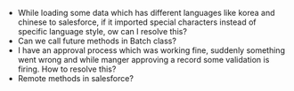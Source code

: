* While loading some data which has different languages like korea and chinese to salesforce, 
  if it imported special characters instead of specific language style, ow can I resolve this?
* Can we call future methods in Batch class?
* I have an approval process which was working fine, suddenly something went wrong and while manger approving a record
  some validation is firing. How to resolve this?
* Remote methods in salesforce?

